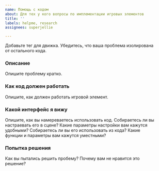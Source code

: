 ```yaml
---
name: Помощь с кодом
about: Для тех у кого вопросы по имплементации игровых элементов
title: ''
labels: helpme, research
assignees: superjellie

---
```


Добавьте тег для движка.
Убедитесь, что ваша проблема изолирована от остального кода.

### Описание
Опишите проблему кратко.

### Как код должен работать
Опишите, как должен работать игровой элемент.

### Какой интерфейс я вижу
Опишите, как вы намереваетесь использовать код.
Собираетесь ли вы настраевать его в сцене? Какие параметры настройки вам кажутся удобными?
Собираетесь ли вы его использовать из кода? Какие функции и параметры вам кажутся уместными?

### Попытка решения
Как вы пытались решить пробему?
Почему вам не нравится это решение?
